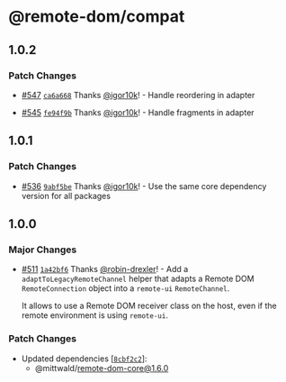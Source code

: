 # @remote-dom/compat

## 1.0.2

### Patch Changes

- [#547](https://github.com/Shopify/remote-dom/pull/547) [`ca6a668`](https://github.com/Shopify/remote-dom/commit/ca6a66893f02eb4e7881a7117de5a461c7ae3708) Thanks [@igor10k](https://github.com/igor10k)! - Handle reordering in adapter

- [#545](https://github.com/Shopify/remote-dom/pull/545) [`fe94f9b`](https://github.com/Shopify/remote-dom/commit/fe94f9b6e7087e1146fa2301b3d339c760c9d9a9) Thanks [@igor10k](https://github.com/igor10k)! - Handle fragments in adapter

## 1.0.1

### Patch Changes

- [#536](https://github.com/Shopify/remote-dom/pull/536) [`9abf5be`](https://github.com/Shopify/remote-dom/commit/9abf5bee323dfa522f9061ba61ce2f433a36cb4e) Thanks [@igor10k](https://github.com/igor10k)! - Use the same core dependency version for all packages

## 1.0.0

### Major Changes

- [#511](https://github.com/Shopify/remote-dom/pull/511) [`1a42bf6`](https://github.com/Shopify/remote-dom/commit/1a42bf6d72a1dcfe5403c097dfd406b116a3455b) Thanks [@robin-drexler](https://github.com/robin-drexler)! - Add a `adaptToLegacyRemoteChannel` helper that adapts a Remote DOM `RemoteConnection` object into a `remote-ui` `RemoteChannel`.

  It allows to use a Remote DOM receiver class on the host, even if the remote environment is using `remote-ui`.

### Patch Changes

- Updated dependencies [[`8cbf2c2`](https://github.com/Shopify/remote-dom/commit/8cbf2c2a6130dd0a19088a2adf18b506f468be8b)]:
  - @mittwald/remote-dom-core@1.6.0
